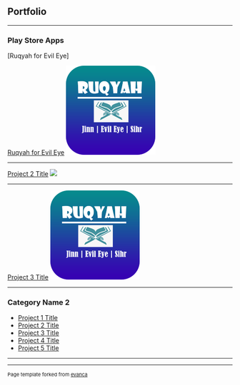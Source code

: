 ## Portfolio

---

### Play Store Apps 

[Ruqyah for Evil Eye]

<a href="https://play.google.com/store/apps/details?id=com.arham.soft.ruqyahforevileye" target="_blank">Ruqyah for Evil Eye</a> 
<img src="images/ruqyah_200.png?raw=true"/>

---
[Project 2 Title](/pdf/sample_presentation.pdf)
<img src="https://lh3.googleusercontent.com/txK6qwAW-cq-7ebBJQL9NxxwETh4nBgpF1JNpnsDcB2r6ZORqRQBBA1D58r0ysmOThs=s180-rw"/>

---
[Project 3 Title](http://example.com/)
<img src="images/ruqyah_200.png?raw=true"/>

---

### Category Name 2

- [Project 1 Title](http://example.com/)
- [Project 2 Title](http://example.com/)
- [Project 3 Title](http://example.com/)
- [Project 4 Title](http://example.com/)
- [Project 5 Title](http://example.com/)

---




---
<p style="font-size:11px">Page template forked from <a href="https://github.com/evanca/quick-portfolio">evanca</a></p>
<!-- Remove above link if you don't want to attibute -->

